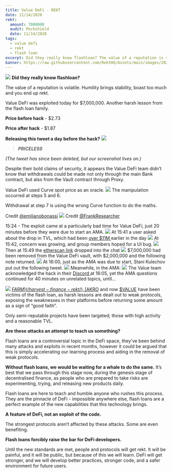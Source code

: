 ```yaml
---
title: Value DeFi - REKT
date: 11/14/2020
rekt: 
  amount: 7000000
  audit: Peckshield
  date: 11/14/2020
tags:
  - value defi
  - rekt
  - flash loan
excerpt: Did they really know flashloan? The value of a reputation is volatile. Humility brings stability - boast too much and you will get rekt. Value DeFi was exploited today for $7,000,000. Another harsh lesson from the flash loan family.
banner: https://raw.githubusercontent.com/RektHQ/Assets/main/images/2020/11/jumpoutwindow-7.jpg
---
```


![](https://raw.githubusercontent.com/RektHQ/Assets/main/images/2020/11/jumpoutwindow-7.jpg)
**Did they really know flashloan?**

The value of a reputation is volatile. Humility brings stability, boast too much and you end up rekt.

Value DeFi was exploited today for $7,000,000. Another harsh lesson from the flash loan family.

**Price before hack** - $2.73

**Price after hack** - $1.87

**Releasing this tweet a day before the hack?**
![](https://lh4.googleusercontent.com/odnNjSzV6LwKmdxXPY63HQ4SPBnxjtGstMRf3v4URKQwAqb1y_16m7O4_QRYXQq3dH5wlZiubb2ZzXrmWr0irFKbud0DFgKWAxP0OIKSHPImB_XrOFsE2n3Kwnc-xjcH08CajSd7)

> **_PRICELESS_**

_(The tweet has since been deleted, but our screenshot lives on.)_

Despite their bold claims of security, it appears the Value DeFi team didn’t know that withdrawals could be made not only through the main Bank contract, but also from the Vault contract through Proxy.

Value DeFi used Curve spot price as an oracle.
![](https://lh5.googleusercontent.com/8LivNANeDVuLd7utYUylaCzk-gG0oe_bUBZh3_XIOeilHQ-xPIpSjQ3yjQwOwhDEQUDgHT7H4C_2-0W6fT6H39XJTw2rrCv1jMqp_aj6QhTZC4DrrIGQPKeIfEH4SvPgoBLdODU1)
The manipulation occurred at steps 5 and 6.

Withdrawal at step 7 is using the wrong Curve function to do the maths.

Credit [@emilianobonassi](https://twitter.com/emilianobonassi)
![](https://lh6.googleusercontent.com/sCMxoK0s_EMlbZfZUYx-BVe9Wuq5iXDAXptoHOAsp2SXYhOgA1ZFJ7VXf83WXrRhyY38Xlf1-qXTUqMU5RMQy0u1Lw0TBNs9zV7IfwT6LJCnRrwJ4EqNvnKv3s7TcUIkWhKGQLrH)
Credit [@FrankResearcher](https://twitter.com/FrankResearcher/status/1327649421492957184?s=20)

15:24 - The exploit came at a particularly bad time for Value DeFi, just 20 minutes before they were due to start an AMA.
![](https://lh6.googleusercontent.com/AOmdisLDuND1OnUWiBCw9dNc_SsCuSRGqZcbhapOyv05JX8Nk3zwMaVB9mIQROSOvXywGoc18QOGkie-y8Sq8WMeNzt0DRDJ3N3iWK0I8U8b4yV8VShPpSe-P63Xi4PdeqL4tVCH)
At 15:41 a user asked about the drop in TVL, which had been [over $11M ](https://discordapp.com/channels/738345978750435408/745301208532516875/777212546746286120)earlier in the day
![](https://lh6.googleusercontent.com/CHKktTxXvzd1xPwEX3K1twFBsL1v6KSNjCncFX6wpdunbOAPU2mi4votbubCgKmvrCguM-PLWW7PBHe1Ms_Cf7bEjHMIq-V84zGFUqGnp-h3LwZs4lIwQ-AXH-_l6-36ocfAtIPG)
At 15:42, concern was growing, and group members hoped for a UI bug.
![](https://lh4.googleusercontent.com/piTSCrkU79lUUJidljebpv2PdMwmVC7JFeBN87kakfy-6gY_QFvDsoF_ZJq3EJRSTl4Ah_NuDZXOlsRrrxDeKV4_tKQ2diz6d94wCFzrpGI08h4Uxk7TjopdPK4j-9RgwoPSeTKY)
Then at 15:49 the [etherscan link](https://etherscan.io/tx/0x46a03488247425f845e444b9c10b52ba3c14927c687d38287c0faddc7471150a) dropped into the chat
![](https://lh5.googleusercontent.com/UkZdx33K3bt2fyUrVmBO1IT4YM0d8xbrHCK0YYavvlmcwXf9oxFmBg0-aWyorFb3e1q0nsrGaYVIPGc_0rtyY0cAsbxczJ96iUGQaKYxgTRPDqI5KcOoqt3Tj-gV70cqHQ5ziARN)
$7,000,000 had been removed from the Value DeFi vault, with $2,000,000 and the following note returned.
![](https://lh5.googleusercontent.com/_b3-umHgK4n0lvMJcrgMjVZkHTIpbdzd_OHLV73C0C4A4PBIqr_lfvDrahBPwdgmJOfDDmgBEiQ6R7-f8-H1ZBh9E3Y-5WgGbGwwk28XSfD4JcURbK9NcP3RAqWVaD7wYEzjtalp)
At 16:00, just as the AMA was due to start, Stani Kulechov put out the following tweet.
![](https://lh6.googleusercontent.com/dBkWmYCfLAx2j6xhO4SeB9FEuMNPOgrFQRzSoYUvwv5rbydivcMqj70HauqhJM0mTx8VIp_nK1jJ4ubvNgZ4H8d4EpoUBAXFwdVrbvsWKvaMKP27fgnPMmS7SEfFyaCAVnS-lFiz)
Meanwhile, in the AMA:
![](https://lh6.googleusercontent.com/e3_MrE8GywtpCPum9fpVI4dItHOA3J4Jcqqv04eGDuI4crIPMv0YfZyLCpVpVMdOsOrvv_0CWIvb38LNMxDd21RRgmvtgyc7HW5PMuw5_HrhorudSvWRBYAwoRsCk9fl1nqJpqVY)
The Value team acknowledged the hack in their [Discord ](https://discordapp.com/channels/738345978750435408/744758563376857210/777202671068381195)at 16:05, yet the AMA questions continued for 40 minutes on unrelated topics, until…

![](https://lh6.googleusercontent.com/vrOHsSMhnYTH7ezrLuhy1twz47KQEtpq4rxcNs4OOChEARyJBaIVVYVvmojSyuoVHpazliLTy0sBCvXDgnyz-9pywr6HNYHlItnFKgz-tbng1Ygu6mGm0IHWdsN-ymAHX2_dJ0wh)
[$FARM](/harvest-finance-rekt/), [$AKRO](/akropolis-rekt/) and now [$VALUE](https://bloxy.info/tx/0x46a03488247425f845e444b9c10b52ba3c14927c687d38287c0faddc7471150a) have been victims of the flash loan, as harsh lessons are dealt out to weak protocols, exposing the weaknesses in their platforms before returning some amount as a sign of “good faith”.

Only semi-reputable projects have been targeted; those with high activity and a reasonable TVL.

**Are these attacks an attempt to teach us something?**

Flash loans are a controversial topic in the DeFi space, they’ve been behind many attacks and exploits in recent months, however it could be argued that this is simply accelerating our learning process and aiding in the removal of weak protocols.

**Without flash loans, we would be waiting for a whale to do the same.** It’s best that we pass through this stage now, during the genesis stage of decentralised finance, as people who are prepared to take risks are experimenting, trying, and releasing new products daily.

Flash loans are here to teach and humble anyone who rushes this process. They are the pinnacle of DeFi - impossible anywhere else, flash loans are a perfect example of the new capabilities that this technology brings.

**A feature of DeFi, not an exploit of the code.**

The strongest protocols aren’t affected by these attacks. Some are even benefiting.

**Flash loans forcibly raise the bar for DeFi developers.**

Until the new standards are met, people and protocols will get rekt. It will be painful, and it will be public, but because of this we will learn. DeFi will get stronger, and we will develop better practices, stronger code, and a safer environment for future users.
